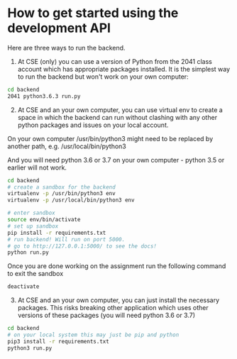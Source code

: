 # How to get started using the development API

Here are three ways to run the backend.

1. At CSE (only) you can use a version of Python from the 2041 class account which has appropriate packages installed.
It is the simplest way to run the backend but won't work on your own computer:

```bash
cd backend
2041 python3.6.3 run.py
```

2. At CSE and an your own computer, you can use virtual env to create a space in which the backend can run without
clashing with any other python packages and issues on your local account. 

On your own computer /usr/bin/python3 might need to be replaced by another path, e.g. /usr/local/bin/python3

And you will need python 3.6 or 3.7 on your own computer - python 3.5 or earlier will not work.

```bash
cd backend
# create a sandbox for the backend
virtualenv -p /usr/bin/python3 env
virtualenv -p /usr/local/bin/python3 env

# enter sandbox
source env/bin/activate
# set up sandbox
pip install -r requirements.txt
# run backend! Will run on port 5000.
# go to http://127.0.0.1:5000/ to see the docs!
python run.py
```

Once you are done working on the assignment run the following
command to exit the sandbox

```bash
deactivate
```

3. At CSE and an your own computer, you can just install the necessary packages.  This risks breaking other application which uses other versions of these packages (you will need  python 3.6 or 3.7)

```bash
cd backend
# on your local system this may just be pip and python
pip3 install -r requirements.txt
python3 run.py
```
